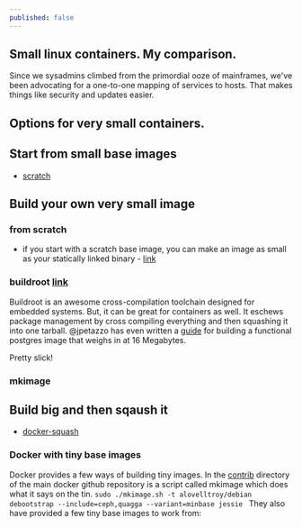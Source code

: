 ```yaml
---
published: false
---
```


## Small linux containers.  My comparison.

Since we sysadmins climbed from the primordial ooze of mainframes, we've been
advocating for a one-to-one mapping of services to hosts.  That makes things
like security and updates easier.

## Options for very small containers.

## Start from small base images
* [scratch](https://registry.hub.docker.com/_/scratch/)

## Build your own very small image
### from scratch
* if you start with a scratch base image, you can make an image as small as your statically linked binary - [link](http://blog.xebia.com/2014/07/04/create-the-smallest-possible-docker-container/)

### buildroot [link](http://buildroot.uclibc.org/)
Buildroot is an awesome cross-compilation toolchain designed for embedded systems.  But, it can be great for containers as well.  It eschews package management by cross compiling everything and then squashing it into one tarball.  @jpetazzo has even written a [guide](http://blog.docker.com/2013/06/create-light-weight-docker-containers-buildroot/) for building a functional postgres image that weighs in at 16 Megabytes.  

Pretty slick!
### mkimage

## Build big and then sqaush it
* [docker-squash](http://jasonwilder.com/blog/2014/08/19/squashing-docker-images/)

### Docker with tiny base images
Docker provides a few ways of building tiny images.  In the [contrib](https://github.com/docker/docker/tree/master/contrib) directory of the main docker github repository is a script called mkimage which does what it says on the tin.
```sudo ./mkimage.sh -t alovelltroy/debian debootstrap --include=ceph,quagga --variant=minbase jessie ```
They also have provided a few tiny base images to work from: